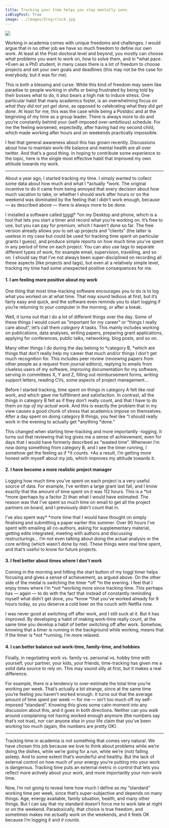 ```yaml
---
title: Tracking your time helps you stay mentally sane.
isBlogPost: True
image: ../images/blog/clock.jpg
---
```


![](../images/clock_image.jpg)

Working in academia comes with unique freedoms and challenges. I would argue
that in no other job we have so much freedom to define our own work. At least at
the Post-doctoral level and beyond, you mostly can choose *what* problems you
want to work on, *how* to solve them, and in *what pace. *Even as a PhD student,
in many cases there is a lot of freedom to choose projects and set your own
goals and deadlines (this may not be the case for everybody, but it was for me).

This is both a blessing and curse. While this kind of freedom may seem like
paradise to people working in shifts or being frustrated by being told by their
bosses what to do, it also bears a high risk to induce stress. One particular
habit that many academics foster, is an overwhelming focus *on what they did not
yet get done*, as opposed to celebrating what they *did get done*. At least for
me, this was the case while being a Postdoc and at the beginning of my time as a
group leader. There is always more to do and you’re constantly behind your
(self-imposed over-ambitious) schedule. For me the feeling worsened, expectedly,
after having had my second child, which made working after hours and on weekends
practically impossible.

I feel that general awareness about this has grown recently. Discussions about
how to maintain work-life balance and mental health are all over twitter. And
that’s a good thing. In hoping to contribute some experience to the topic, here
is the single most effective habit that improved my own attitude towards my
work.

*****

About a year ago, I started tracking my time. I simply wanted to collect some
data about how much and what I *actually *work. The original incentive to do it
came from being annoyed that every decision about how much vacation to take, or
whether I should work after hours or on the weekend was dominated by the feeling
that I didn’t work enough, because — as described above — there is always more
to be done.

I installed a software called [toggl](https://toggl.com)* *on my Desktop and
phone, which is a tool that lets you start a timer and record what you’re
working on. It’s free to use, but you can pay for premium, which I haven’t done
so far. The free version already allows you to set up projects and “clients”
(the latter is useless in my case but could be used for tracking time spent on
particular grants I guess), and produce simple reports on how much time you’ve
spent in any period of time on each project. You can also use tags to separate
different types of work, for example email, supervision, travelling, and so on.
I should say that I’ve not always been super-disciplined on recording all these
aspects (like projects and tags), but even at a relatively simple level,
tracking my time had some unexpected positive consequences for me.

#### 1. I am feeling more positive about my work

One thing that most time-tracking software encourages you to do is to log what
you worked on at what time. That may sound tedious at first, but it’s fairly
easy and quick, and the software even reminds you to start logging if you’re
returning to your computer in the morning, or after a break.

Well, it turns out that I do a lot of different things over the day. Some of
these things I would count as “important for my career” or “things I really care
about”, let’s call them *category A* tasks. This mainly includes working on
publications, data analyses, writing papers, preparing grant applications,
applying for conferences, public talks, networking, blog posts, and so on.

Many other things I do during the day belong to *category B, *which are things
that don’t really help my career that much and/or things I don’t get much
recognition for. This includes peer review (reviewing papers from other people
as a request from journal editors), replying to emails from clueless users of my
software, improving documentation for my software, serving in committees X, Y
and Z, filling out reimbursement forms, writing support letters, reading CVs,
some aspects of project management…

Before I started tracking, time spent on things in category A felt like *real
work*, and which gave me fulfillment and satisfaction. In contrast, all the
things in category B felt as if they don’t really count, and that I have to do
them *on top of my actual work*. And this is exactly the problem that in my view
causes a good chunk of stress that academics impose on themselves. After a day
spent on doing category B things, you feel like “I should really work in the
evening to actually get *anything *done.”

This changed when starting time-tracking and more importantly -logging. It turns
out that reviewing that log gives me a sense of achievement, even for days that
I would have formerly described as “wasted time”. Whenever I’m now doing
something from category B, and I see the timer running, I somehow get the
feeling as if *it counts. *As a result, I’m getting more honest with myself
about my job, which improves my attitude towards it.

#### 2. I have become a more realistic project manager

Logging how much time you’ve spent on each project is a very useful source of
data. For example, I’ve written a large grant last fall, and I know exactly that
the amount of time spent on it was 112 hours. This is a *lot *more (perhaps by a
factor 2) than what I would have estimated. The reason was that I’ve spent so
much time on email to get all the project partners on board, and I previously
didn’t count that in.

I’ve also spent way* *more time that I would have thought on simply finalising
and submitting a paper earlier this summer. Over 90 hours I’ve spent with
emailing all co-authors, asking for supplementary material, getting edits
integrated, meeting with authors and discussing restructurings… I’m not even
talking about doing the actual analysis or the core writing (which wasn’t done
by me). These things were real time spent, and that’s useful to know for future
projects.

#### 3. I feel better about times where I don’t work

Coming in the morning and hitting the start button of my toggl timer helps
focusing and gives a sense of achievement, as argued above. On the other side of
the medal is switching the timer *off *in the evening. I feel that I enjoy times
where I’m *not *working more since tracking time. This perhaps has — again — to
do with the fact that instead of constantly reminding myself what didn’t get
done, you *know *that you’ve worked already for 9 hours today, so you deserve a
cold beer on the couch with Netflix now.

I was never good at switching off after work, and I still suck at it. But it has
improved. By developing a habit of making work-time really count, at the same
time you develop a habit of better switching off after work. Somehow, knowing
that a timer is running in the background while working, means that if the timer
is *not *running, I’m more relaxed.

#### 4. I can better balance out work-time, family-time, and hobbies

Finally, in negotiating work vs. family vs. personal vs. hobby time with
yourself, your partner, your kids, your friends, time-tracking has given me a
solid data source to rely on. This may sound silly at first, but it makes a real
difference.

For example, there is a tendency to over-estimate the total time you’re working
per week. That’s actually a bit strange, since at the same time you’re feeling
you haven’t worked enough. It turns out that the average amount of time spent
per week — for me — isn’t too much off my self-imposed “standard”. Knowing this
gives some calm moment into any discussion about this, and it goes in both
directions. Neither can you walk around complaining not having worked enough
anymore (the numbers say that’s not true), nor can anyone else in your life
claim that you’ve been working too much (again, the numbers are pretty OK).

*****

Tracking time in academia is not something that comes very natural. We have
chosen this job because we love to think about problems while we’re doing the
dishes, while we’re going for a run, while we’re (not) falling asleep. And to
some extent that’s wonderful and healthy. But the lack of external control on
how much of your energy you’re putting into your work is dangerous. Tracking
time puts an external metric in control that lets you reflect more actively
about your work, and more importantly your non-work time.

Now, I’m not going to reveal here how much I define as my “standard” working
time per week, since that’s super-subjective and depends on many things: Age,
energy available, family situation, health, and many other things. But I can say
that my standard doesn’t force me to work late at night or on the weekend.
Paradoxically, that choice is true freedom, and sometimes makes me *actually* work on the weekends, and it feels OK because I’m logging it and *it counts.*
